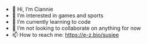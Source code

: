 - 👋 Hi, I’m Ciannie
- 👀 I’m interested in games and sports
- 🌱 I’m currently learning to code
- 💞️ I’m not looking to collaborate on anything for now
- 📫 How to reach me: https://e-z.bio/susiee
